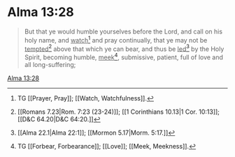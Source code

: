 # Alma 13:28

> But that ye would humble yourselves before the Lord, and call on his holy name, and <u>watch</u>[^a] and pray continually, that ye may not be <u>tempted</u>[^b] above that which ye can bear, and thus be <u>led</u>[^c] by the Holy Spirit, becoming humble, <u>meek</u>[^d], submissive, patient, full of love and all long-suffering;

[Alma 13:28](https://www.churchofjesuschrist.org/study/scriptures/bofm/alma/13?lang=eng&id=p28#p28)


[^a]: TG [[Prayer, Pray]]; [[Watch, Watchfulness]].
[^b]: [[Romans 7.23|Rom. 7:23 (23-24)]]; [[1 Corinthians 10.13|1 Cor. 10:13]]; [[D&C 64.20|D&C 64:20.]]
[^c]: [[Alma 22.1|Alma 22:1]]; [[Mormon 5.17|Morm. 5:17.]]
[^d]: TG [[Forbear, Forbearance]]; [[Love]]; [[Meek, Meekness]].
